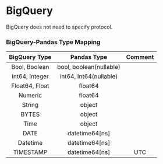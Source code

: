 # BigQuery

BigQuery does not need to specify protocol.

### BigQuery-Pandas Type Mapping
| BigQuery Type             |      Pandas Type            |  Comment                           |
|:-------------------------:|:---------------------------:|:----------------------------------:|
| Bool, Boolean             | bool, boolean(nullable)     |                                    |
| Int64, Integer            | int64, Int64(nullable)      |                                    |
| Float64, Float            | float64                     |                                    |
| Numeric                   | float64                     |                                    |
| String                    | object                      |                                    |
| BYTES                     | object                      |                                    |
| Time                      | object                      |                                    |
| DATE                      | datetime64[ns]              |                                    |
| Datetime                  | datetime64[ns]              |                                    |
| TIMESTAMP                 | datetime64[ns]              | UTC                                |